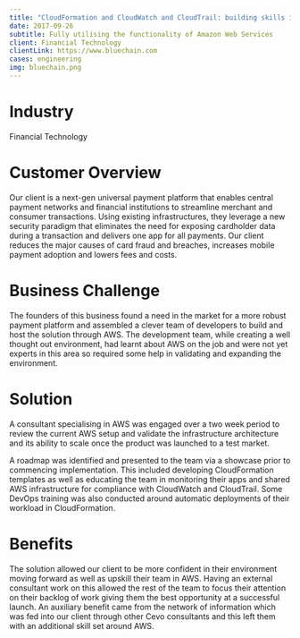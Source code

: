 ```yaml
---
title: "CloudFormation and CloudWatch and CloudTrail: building skills in AWS"
date: 2017-09-26
subtitle: Fully utilising the functionality of Amazon Web Services
client: Financial Technology
clientLink: https://www.bluechain.com
cases: engineering
img: bluechain.png
---
```


# Industry

Financial Technology

# Customer Overview

Our client is a next-gen universal payment platform that enables central payment networks and financial institutions to streamline merchant and consumer transactions. Using existing infrastructures, they leverage a new security paradigm that eliminates the need for exposing cardholder data during a transaction and delivers one app for all payments. Our client reduces the major causes of card fraud and breaches, increases mobile payment adoption and lowers fees and costs.

# Business Challenge

The founders of this business found a need in the market for a more robust payment platform and assembled a clever team of developers to build and host the solution through AWS. The development team, while creating a well thought out environment, had learnt about AWS on the job and were not yet experts in this area so required some help in validating and expanding the environment.

# Solution

A consultant specialising in AWS was engaged over a two week period to review the current AWS setup and validate the infrastructure architecture and its ability to scale once the product was launched to a test market.

A roadmap was identified and presented to the team via a showcase prior to commencing implementation. This included developing CloudFormation templates as well as educating the team in monitoring their apps and shared AWS infrastructure for compliance with CloudWatch and CloudTrail. Some DevOps training was also conducted around automatic deployments of their workload in CloudFormation.

# Benefits

The solution allowed our client to be more confident in their environment moving forward as well as upskill their team in AWS. Having an external consultant work on this allowed the rest of the team to focus their attention on their backlog of work giving them the best opportunity at a successful launch.
An auxiliary benefit came from the network of information which was fed into our client through other Cevo consultants and this left them with an additional skill set around AWS.
